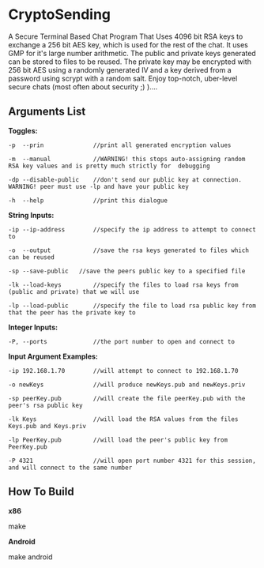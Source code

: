 CryptoSending
=============

A Secure Terminal Based Chat Program That Uses 4096 bit RSA keys to exchange a 256 bit AES key,
which is used for the rest of the chat. It uses GMP for it's large number arithmetic. The public
and private keys generated can be stored to files to be reused. The private key may be encrypted
with 256 bit AES using a randomly generated IV and a key derived from a password using scrypt with
a random salt. Enjoy top-notch, uber-level secure chats (most often about security ;) )....

Arguments List
--------------

**Toggles:**
```
-p	--prin				//print all generated encryption values

-m	--manual			//WARNING! this stops auto-assigning random RSA key values and is pretty much strictly for  debugging

-dp	--disable-public	//don't send our public key at connection. WARNING! peer must use -lp and have your public key

-h	--help				//print this dialogue
```
**String Inputs:**
```
-ip	--ip-address		//specify the ip address to attempt to connect to

-o	--output			//save the rsa keys generated to files which can be reused

-sp --save-public	//save the peers public key to a specified file
 
-lk	--load-keys			//specify the files to load rsa keys from (public and private) that we will use

-lp	--load-public		//specify the file to load rsa public key from that the peer has the private key to
```

**Integer Inputs:**
 ```
-P, --ports				//the port number to open and connect to
```

**Input Argument Examples:**
```
-ip 192.168.1.70		//will attempt to connect to 192.168.1.70

-o newKeys				//will produce newKeys.pub and newKeys.priv

-sp peerKey.pub			//will create the file peerKey.pub with the peer's rsa public key

-lk Keys				//will load the RSA values from the files Keys.pub and Keys.priv

-lp PeerKey.pub			//will load the peer's public key from PeerKey.pub

-P 4321					//will open port number 4321 for this session, and will connect to the same number
```

How To Build
------------
**x86**

make


**Android**

make android
